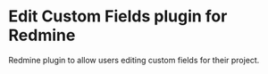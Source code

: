 # Edit Custom Fields plugin for Redmine

Redmine plugin to allow users editing custom fields for their project.
